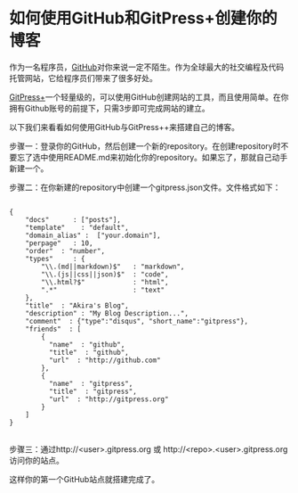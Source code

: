 如何使用GitHub和GitPress+创建你的博客
===
作为一名程序员，[GitHub](http://github.com)对你来说一定不陌生。作为全球最大的社交编程及代码托管网站，它给程序员们带来了很多好处。   

[GitPress+](http://www.gitpress.org)一个轻量级的，可以使用GitHub创建网站的工具，而且使用简单。在你拥有Github账号的前提下，只需3步即可完成网站的建立。  

以下我们来看看如何使用GitHub与GitPress++来搭建自己的博客。  

步骤一：登录你的GitHub，然后创建一个新的repository。在创建repository时不要忘了选中使用README.md来初始化你的repository。如果忘了，那就自己动手新建一个。  

步骤二：在你新建的repository中创建一个gitpress.json文件。文件格式如下：
<pre>
<code>
{
    "docs"      : ["posts"],
    "template"    : "default",
    "domain_alias" :  ["your.domain"],
    "perpage"   : 10,
    "order"  : "number",
    "types"     : {
        "\\.(md||markdown)$"   : "markdown", 
        "\\.(js||css||json)$"  : "code",
        "\\.html?$"            : "html",
        ".*"                   : "text"
    },
    "title"  : "Akira's Blog",
    "description" : "My Blog Description...",
    "comment"  : {"type":"disqus", "short_name":"gitpress"},
    "friends"  : [
        {
          "name"  : "github",
          "title"  : "github",
          "url"  : "http://github.com"          
        },
        {
          "name"  : "gitpress",
          "title"  : "gitpress",
          "url"  : "http://gitpress.org"
        }
    ] 
}
</code>
</pre>    
步骤三：通过http://&lt;user&gt;.gitpress.org 或  http://&lt;repo&gt;.&lt;user&gt;.gitpress.org访问你的站点。  

这样你的第一个GitHub站点就搭建完成了。